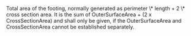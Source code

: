 Total area of the footing, normally generated as perimeter \\* length + 2 \\* cross section area. It is the sum of OuterSurfaceArea + (2 x CrossSectionArea) and shall only be given, if the OuterSurfaceArea and CrossSectionArea cannot be established separately.
